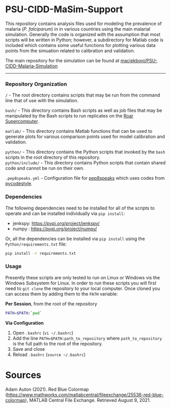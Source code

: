 # PSU-CIDD-MaSim-Support

This repository contains analysis files used for modeling the prevalence of malaria (*P. falciparum*) in in various countries using the main malarial simulation. Generally the code is organized with the assumption that most scripts will be written in Python; however, a subdirectory for Matlab code is included which contains some useful functions for plotting various data points from the simuation related to calibration and validation.

The main repository for the simulation can be found at [maciekboni/PSU-CIDD-Malaria-Simulation](https://github.com/maciekboni/PSU-CIDD-Malaria-Simulation)

---

### Repository Organization

`/` - The root directory contains scripts that may be run from the command line that of use with the simulation.

`bash/` - This directory contains Bash scripts as well as job files that may be manipulated by the Bash scripts to run replicates on the [Roar Supercomputer](https://www.icds.psu.edu/computing-services/roar-user-guide/).

`matlab/` - This directory contains Matlab functions that can be used to generate plots for various comparison points used for model calibration and validation.

`python/` - This directory contains the Python scripts that invoked by the `bash` scripts in the root directory of this repository. \
`python/include/` - This directory contains Python scripts that contain shared code and cannot be run on their own.

`.pep8speaks.yml` - Configuration file for [pep8speaks](https://github.com/OrkoHunter/pep8speaks) which uses codes from [pycodestyle](https://github.com/PyCQA/pycodestyle/blob/master/docs/intro.rst).

### Dependencies

The following dependencies need to be installed for all of the scripts to operate and can be installed individually via `pip install`: 

- jenkspy: https://pypi.org/project/jenkspy/
- numpy : https://pypi.org/project/numpy/

Or, all the dependencies can be installed via `pip install` using the `Python/requirements.txt` file:

```bash
pip install -r requirements.txt
```

### Usage
Presently these scripts are only tested to run on Linux or Windows vis the Windows Subsystem for Linux. In order to run these scripts you will first need to `git clone` the repository to your local computer. Once cloned you can access them by adding them to the `PATH` variable:

**Per Session**, from the root of the repository
```bash
PATH=$PATH:`pwd`
```

**Via Configuration**
1. Open `.bashrc` (`vi ~/.bashrc`)
2. Add the line `PATH=$PATH:path_to_repository` where `path_to_repository` is the full path to the root of the repository.
3. Save and close
4. Reload `.bashrc` (`source ~/.bashrc`)

# Sources

Adam Auton (2021). Red Blue Colormap (https://www.mathworks.com/matlabcentral/fileexchange/25536-red-blue-colormap), MATLAB Central File Exchange. Retrieved August 9, 2021.